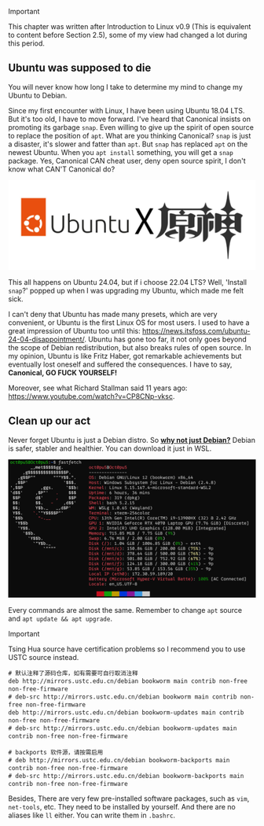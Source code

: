 >[!IMPORTANT]
>This chapter was written after Introduction to Linux v0.9 (This is equivalent to content before Section 2.5), some of my view had changed a lot during this period.
>
## Ubuntu was supposed to die
You will never know how long I take to determine my mind to change my Ubuntu to Debian.

Since my first encounter with Linux, I have been using Ubuntu 18.04 LTS. But it's too old, I have to move forward. I've heard that Canonical insists on promoting its garbage `snap`. Even willing to give up the spirit of open source to replace the position of `apt`. What are you thinking Canonical? `snap` is just a disaster, it's slower and fatter than `apt`. But `snap` has replaced `apt` on the newest Ubuntu. When you `apt install`  something, you will get a `snap` package. Yes, Canonical CAN cheat user, deny open source spirit, I don't know what CAN'T Canonical do?

![](/assets/Linux/2.7%20I'd%20rather%20be%20a%20bookworm/1.png)

This all happens on Ubuntu 24.04, but if i choose 22.04 LTS? Well, 'Install `snap`?' popped up when I was upgrading my Ubuntu, which made me felt sick.

I can't deny that Ubuntu has made many presets, which are very convenient, or Ubuntu is the first Linux OS for most users. I used to have a great impression of Ubuntu too until this: https://news.itsfoss.com/ubuntu-24-04-disappointment/. Ubuntu has gone too far, it not only goes beyond the scope of Debian redistribution, but also breaks rules of open source. In my opinion, Ubuntu is like Fritz Haber, got remarkable achievements but eventually lost oneself and suffered the consequences. I have to say, **Canonical, GO FUCK YOURSELF!**

Moreover, see what Richard Stallman said 11 years ago: https://www.youtube.com/watch?v=CP8CNp-vksc.

## Clean up our act
Never forget Ubuntu is just a Debian distro. So [**why not just Debian?**](https://www.debian.org/intro/why_debian) Debian is safer, stabler and healthier. You can download it just in WSL. 

![](/assets/Linux/2.7%20I'd%20rather%20be%20a%20bookworm/2.png)

Every commands are almost the same. Remember to change `apt` source and `apt update && apt upgrade`.

>[!IMPORTANT]
>Tsing Hua source have certification problems so I recommend you to use USTC source instead.
>
>```
> # 默认注释了源码仓库，如有需要可自行取消注释
>deb http://mirrors.ustc.edu.cn/debian bookworm main contrib non-free non-free-firmware
># deb-src http://mirrors.ustc.edu.cn/debian bookworm main contrib non-free non-free-firmware
>deb http://mirrors.ustc.edu.cn/debian bookworm-updates main contrib non-free non-free-firmware
># deb-src http://mirrors.ustc.edu.cn/debian bookworm-updates main contrib non-free non-free-firmware
>
># backports 软件源，请按需启用
># deb http://mirrors.ustc.edu.cn/debian bookworm-backports main contrib non-free non-free-firmware
># deb-src http://mirrors.ustc.edu.cn/debian bookworm-backports main contrib non-free non-free-firmware
>```

Besides, There are very few pre-installed software packages, such as `vim`, `net-tools`, etc. They need to be installed by yourself. And there are no aliases like `ll` either. You can write them in `.bashrc`.
